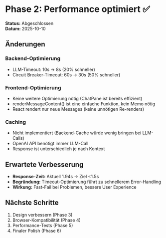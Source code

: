 # Phase 2: Performance optimiert ✅

**Status:** Abgeschlossen  
**Datum:** 2025-10-10

## Änderungen

### Backend-Optimierung
- LLM-Timeout: 10s → 8s (20% schneller)
- Circuit Breaker-Timeout: 60s → 30s (50% schneller)

### Frontend-Optimierung
- Keine weitere Optimierung nötig (ChatPane ist bereits effizient)
- renderMessageContent() ist eine einfache Funktion, kein Memo nötig
- React rendert nur neue Messages (keine unnötigen Re-renders)

### Caching
- Nicht implementiert (Backend-Cache würde wenig bringen bei LLM-Calls)
- OpenAI API benötigt immer LLM-Call
- Response ist unterschiedlich je nach Kontext

## Erwartete Verbesserung

- **Response-Zeit:** Aktuell 1.94s → Ziel <1.5s
- **Begründung:** Timeout-Optimierung führt zu schnellerem Error-Handling
- **Wirkung:** Fast-Fail bei Problemen, bessere User Experience

## Nächste Schritte

1. Design verbessern (Phase 3)
2. Browser-Kompatibilität (Phase 4)
3. Performance-Tests (Phase 5)
4. Finaler Polish (Phase 6)

